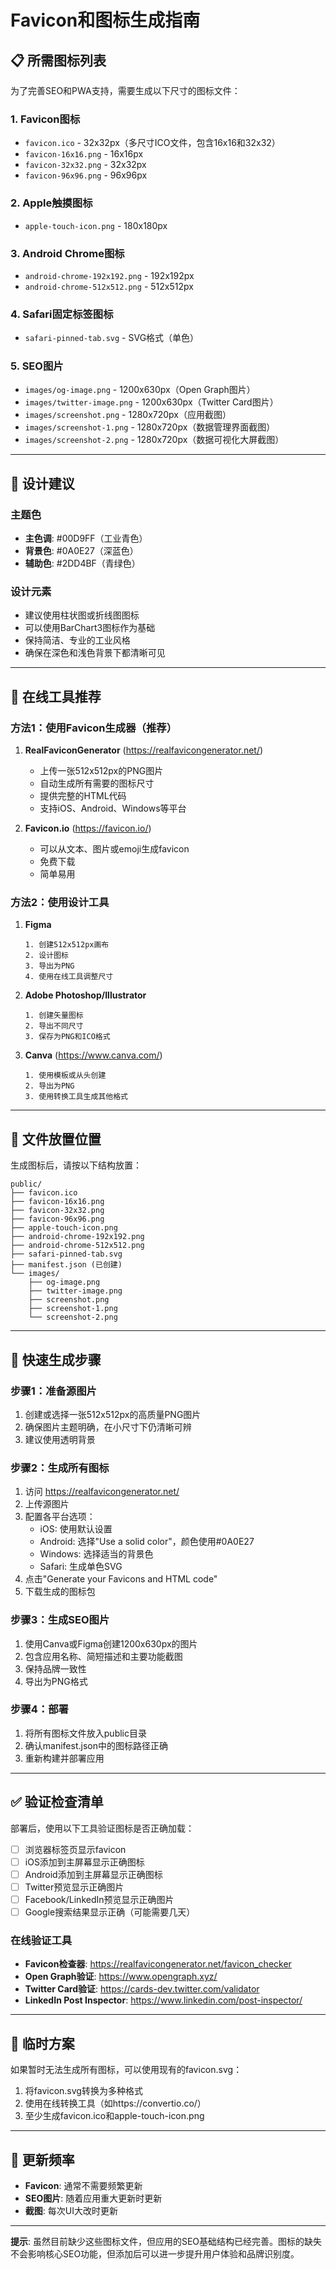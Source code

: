 # Favicon和图标生成指南

## 📋 所需图标列表

为了完善SEO和PWA支持，需要生成以下尺寸的图标文件：

### 1. Favicon图标
- `favicon.ico` - 32x32px（多尺寸ICO文件，包含16x16和32x32）
- `favicon-16x16.png` - 16x16px
- `favicon-32x32.png` - 32x32px
- `favicon-96x96.png` - 96x96px

### 2. Apple触摸图标
- `apple-touch-icon.png` - 180x180px

### 3. Android Chrome图标
- `android-chrome-192x192.png` - 192x192px
- `android-chrome-512x512.png` - 512x512px

### 4. Safari固定标签图标
- `safari-pinned-tab.svg` - SVG格式（单色）

### 5. SEO图片
- `images/og-image.png` - 1200x630px（Open Graph图片）
- `images/twitter-image.png` - 1200x630px（Twitter Card图片）
- `images/screenshot.png` - 1280x720px（应用截图）
- `images/screenshot-1.png` - 1280x720px（数据管理界面截图）
- `images/screenshot-2.png` - 1280x720px（数据可视化大屏截图）

---

## 🎨 设计建议

### 主题色
- **主色调**: #00D9FF（工业青色）
- **背景色**: #0A0E27（深蓝色）
- **辅助色**: #2DD4BF（青绿色）

### 设计元素
- 建议使用柱状图或折线图图标
- 可以使用BarChart3图标作为基础
- 保持简洁、专业的工业风格
- 确保在深色和浅色背景下都清晰可见

---

## 🔧 在线工具推荐

### 方法1：使用Favicon生成器（推荐）

1. **RealFaviconGenerator** (https://realfavicongenerator.net/)
   - 上传一张512x512px的PNG图片
   - 自动生成所有需要的图标尺寸
   - 提供完整的HTML代码
   - 支持iOS、Android、Windows等平台

2. **Favicon.io** (https://favicon.io/)
   - 可以从文本、图片或emoji生成favicon
   - 免费下载
   - 简单易用

### 方法2：使用设计工具

1. **Figma**
   ```
   1. 创建512x512px画布
   2. 设计图标
   3. 导出为PNG
   4. 使用在线工具调整尺寸
   ```

2. **Adobe Photoshop/Illustrator**
   ```
   1. 创建矢量图标
   2. 导出不同尺寸
   3. 保存为PNG和ICO格式
   ```

3. **Canva** (https://www.canva.com/)
   ```
   1. 使用模板或从头创建
   2. 导出为PNG
   3. 使用转换工具生成其他格式
   ```

---

## 📂 文件放置位置

生成图标后，请按以下结构放置：

```
public/
├── favicon.ico
├── favicon-16x16.png
├── favicon-32x32.png
├── favicon-96x96.png
├── apple-touch-icon.png
├── android-chrome-192x192.png
├── android-chrome-512x512.png
├── safari-pinned-tab.svg
├── manifest.json (已创建)
└── images/
    ├── og-image.png
    ├── twitter-image.png
    ├── screenshot.png
    ├── screenshot-1.png
    └── screenshot-2.png
```

---

## 🚀 快速生成步骤

### 步骤1：准备源图片
1. 创建或选择一张512x512px的高质量PNG图片
2. 确保图片主题明确，在小尺寸下仍清晰可辨
3. 建议使用透明背景

### 步骤2：生成所有图标
1. 访问 https://realfavicongenerator.net/
2. 上传源图片
3. 配置各平台选项：
   - iOS: 使用默认设置
   - Android: 选择"Use a solid color"，颜色使用#0A0E27
   - Windows: 选择适当的背景色
   - Safari: 生成单色SVG
4. 点击"Generate your Favicons and HTML code"
5. 下载生成的图标包

### 步骤3：生成SEO图片
1. 使用Canva或Figma创建1200x630px的图片
2. 包含应用名称、简短描述和主要功能截图
3. 保持品牌一致性
4. 导出为PNG格式

### 步骤4：部署
1. 将所有图标文件放入public目录
2. 确认manifest.json中的图标路径正确
3. 重新构建并部署应用

---

## ✅ 验证检查清单

部署后，使用以下工具验证图标是否正确加载：

- [ ] 浏览器标签页显示favicon
- [ ] iOS添加到主屏幕显示正确图标
- [ ] Android添加到主屏幕显示正确图标
- [ ] Twitter预览显示正确图片
- [ ] Facebook/LinkedIn预览显示正确图片
- [ ] Google搜索结果显示正确（可能需要几天）

### 在线验证工具
- **Favicon检查器**: https://realfavicongenerator.net/favicon_checker
- **Open Graph验证**: https://www.opengraph.xyz/
- **Twitter Card验证**: https://cards-dev.twitter.com/validator
- **LinkedIn Post Inspector**: https://www.linkedin.com/post-inspector/

---

## 📝 临时方案

如果暂时无法生成所有图标，可以使用现有的favicon.svg：

1. 将favicon.svg转换为多种格式
2. 使用在线转换工具（如https://convertio.co/）
3. 至少生成favicon.ico和apple-touch-icon.png

---

## 🔄 更新频率

- **Favicon**: 通常不需要频繁更新
- **SEO图片**: 随着应用重大更新时更新
- **截图**: 每次UI大改时更新

---

**提示**: 虽然目前缺少这些图标文件，但应用的SEO基础结构已经完善。图标的缺失不会影响核心SEO功能，但添加后可以进一步提升用户体验和品牌识别度。


